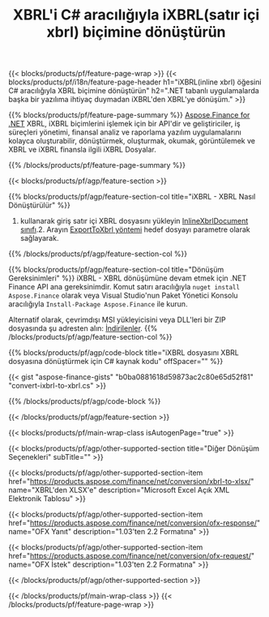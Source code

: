 ﻿---
title: XBRL'i C# aracılığıyla iXBRL(satır içi xbrl) biçimine dönüştürün
description: iXBRL - XBRL C# dönüşümü için örnek kod. .NET tabanlı uygulamalarda toplu iXBRL dosyaları XBRL dönüştürme için API örnek kodunu kullanın. 
url: /tr/net/conversion/ixbrl-to-xbrl/
family: finance
platformtag: net
feature: convert
informat: XBRL
outformat: iXBRL
otherformats: XLSX
---
{{< blocks/products/pf/feature-page-wrap >}}
{{< blocks/products/pf/i18n/feature-page-header h1="iXBRL(inline xbrl) öğesini C# aracılığıyla XBRL biçimine dönüştürün" h2=".NET tabanlı uygulamalarda başka bir yazılıma ihtiyaç duymadan iXBRL\'den XBRL\'ye dönüşüm." >}}

{{% blocks/products/pf/feature-page-summary %}}
[Aspose.Finance for .NET](https://products.aspose.com/finance/net/) XBRL, iXBRL biçimlerini işlemek için bir API'dir ve geliştiriciler, iş süreçleri yönetimi, finansal analiz ve raporlama yazılım uygulamalarını kolayca oluşturabilir, dönüştürmek, oluşturmak, okumak, görüntülemek ve XBRL ve iXBRL finansla ilgili iXBRL Dosyalar. 

{{% /blocks/products/pf/feature-page-summary %}}

{{< blocks/products/pf/agp/feature-section >}}

{{% blocks/products/pf/agp/feature-section-col title="iXBRL - XBRL Nasıl Dönüştürülür" %}}
1. kullanarak giriş satır içi XBRL dosyasını yükleyin [InlineXbrlDocument sınıfı](https://apireference.aspose.com/finance/net/aspose.finance.xbrl.inline/inlinexbrldocument).2. Arayın [ExportToXbrl yöntemi](https://apireference.aspose.com/finance/net/aspose.finance.xbrl.inline.inlinexbrldocument/exporttoxbrl/methods/2) hedef dosyayı parametre olarak sağlayarak.

{{% /blocks/products/pf/agp/feature-section-col %}}

{{% blocks/products/pf/agp/feature-section-col title="Dönüşüm Gereksinimleri" %}}
iXBRL - XBRL dönüşümüne devam etmek için .NET Finance API ana gereksinimdir. Komut satırı aracılığıyla ```nuget install Aspose.Finance``` olarak veya Visual Studio'nun Paket Yönetici Konsolu aracılığıyla ```Install-Package Aspose.Finance``` ile kurun.

Alternatif olarak, çevrimdışı MSI yükleyicisini veya DLL'leri bir ZIP dosyasında şu adresten alın: [İndirilenler](https://downloads.aspose.com/finance/net).
{{% /blocks/products/pf/agp/feature-section-col %}}

{{% blocks/products/pf/agp/code-block title="iXBRL dosyasını XBRL dosyasına dönüştürmek için C# kaynak kodu" offSpacer="" %}}

{{< gist "aspose-finance-gists" "b0ba0881618d59873ac2c80e65d52f81" "convert-ixbrl-to-xbrl.cs" >}}

{{% /blocks/products/pf/agp/code-block %}}

{{< /blocks/products/pf/agp/feature-section >}}

{{< blocks/products/pf/main-wrap-class isAutogenPage="true" >}}

{{< blocks/products/pf/agp/other-supported-section title="Diğer Dönüşüm Seçenekleri" subTitle="" >}}

{{< blocks/products/pf/agp/other-supported-section-item href="https://products.aspose.com/finance/net/conversion/xbrl-to-xlsx/" name="XBRL\'den XLSX\'e" description="Microsoft Excel Açık XML Elektronik Tablosu" >}}

{{< blocks/products/pf/agp/other-supported-section-item href="https://products.aspose.com/finance/net/conversion/ofx-response/" name="OFX Yanıt" description="1.03\'ten 2.2 Formatına" >}}

{{< blocks/products/pf/agp/other-supported-section-item href="https://products.aspose.com/finance/net/conversion/ofx-request/" name="OFX İstek" description="1.03\'ten 2.2 Formatına" >}}

{{< /blocks/products/pf/agp/other-supported-section >}}

{{< /blocks/products/pf/main-wrap-class >}}
{{< /blocks/products/pf/feature-page-wrap >}}